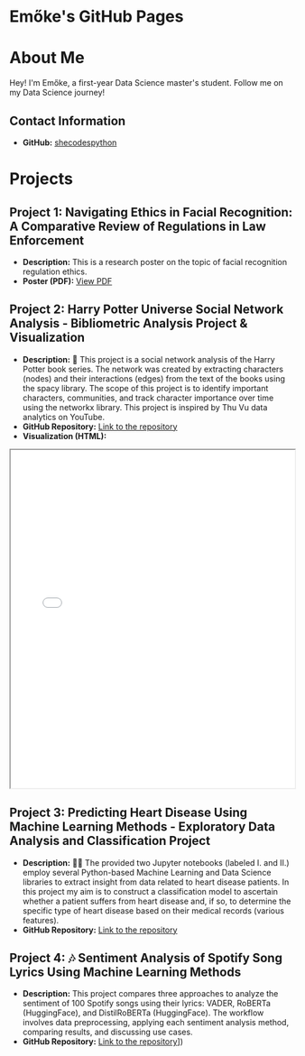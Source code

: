 # Emőke's GitHub Pages

# About Me

Hey! I'm Emőke, a first-year Data Science master's student.
Follow me on my Data Science journey!

## Contact Information

- **GitHub:** [shecodespython](https://github.com/shecodespython)

# Projects

## Project 1: Navigating Ethics in Facial Recognition: A Comparative Review of Regulations in Law Enforcement
- **Description:** This is a research poster on the topic of facial recognition regulation ethics.
- **Poster (PDF):** [View PDF](files/Ethics_Final_Project_Poster_Rafain_Emoke.pdf)

## Project 2: Harry Potter Universe Social Network Analysis - Bibliometric Analysis Project & Visualization
- **Description:** 🧙 This project is a social network analysis of the Harry Potter book series. The network was created by extracting characters (nodes) and their interactions (edges) from the text of the books using the spacy library. The scope of this project is to identify important characters, communities, and track character importance over time using the networkx library. This project is inspired by Thu Vu data analytics on YouTube.
- **GitHub Repository:** [Link to the repository]([https://github.com/YourGitHubUsername/another-project](https://github.com/shecodespython/harry-potter-network-analysis)])
- **Visualization (HTML):** <!--[View HTML](files/harry_potter_universe_communities.html)-->
<iframe src="files/harry_potter_universe_communities.html" width="100%" height="600px"></iframe>

## Project 3: Predicting Heart Disease Using Machine Learning Methods - Exploratory Data Analysis and Classification Project
- **Description:** 👩‍💻 The provided two Jupyter notebooks (labeled I. and II.) employ several Python-based Machine Learning and Data Science libraries to extract insight from data related to heart disease patients. In this project my aim is to construct a classification model to ascertain whether a patient suffers from heart disease and, if so, to determine the specific type of heart disease based on their medical records (various features).
- **GitHub Repository:** [Link to the repository]([https://github.com/YourGitHubUsername/cool-project](https://github.com/shecodespython/heart-disease-prediction)])

## Project 4: 🎶 Sentiment Analysis of Spotify Song Lyrics Using Machine Learning Methods
- **Description:** This project compares three approaches to analyze the sentiment of 100 Spotify songs using their lyrics: VADER, RoBERTa (HuggingFace), and DistilRoBERTa (HuggingFace). The workflow involves data preprocessing, applying each sentiment analysis method, comparing results, and discussing use cases.
- **GitHub Repository:** [Link to the repository]([https://github.com/shecodespython/sentiment-analysis-of-spotify-song-lyrics)])
